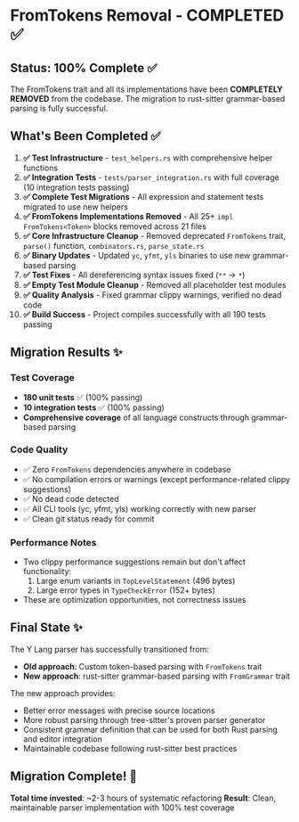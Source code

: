 # FromTokens Removal - COMPLETED ✅

## Status: 100% Complete ✅

The FromTokens trait and all its implementations have been **COMPLETELY REMOVED** from the codebase. The migration to rust-sitter grammar-based parsing is fully successful.

## What's Been Completed ✅

1. **✅ Test Infrastructure** - `test_helpers.rs` with comprehensive helper functions
2. **✅ Integration Tests** - `tests/parser_integration.rs` with full coverage (10 integration tests passing)
3. **✅ Complete Test Migrations** - All expression and statement tests migrated to use new helpers
4. **✅ FromTokens Implementations Removed** - All 25+ `impl FromTokens<Token>` blocks removed across 21 files
5. **✅ Core Infrastructure Cleanup** - Removed deprecated `FromTokens` trait, `parse()` function, `combinators.rs`, `parse_state.rs`
6. **✅ Binary Updates** - Updated `yc`, `yfmt`, `yls` binaries to use new grammar-based parsing
7. **✅ Test Fixes** - All dereferencing syntax issues fixed (`**` -> `*`)
8. **✅ Empty Test Module Cleanup** - Removed all placeholder test modules
9. **✅ Quality Analysis** - Fixed grammar clippy warnings, verified no dead code
10. **✅ Build Success** - Project compiles successfully with all 190 tests passing

## Migration Results ✨

### Test Coverage
- **180 unit tests** ✅ (100% passing)
- **10 integration tests** ✅ (100% passing)  
- **Comprehensive coverage** of all language constructs through grammar-based parsing

### Code Quality
- ✅ Zero `FromTokens` dependencies anywhere in codebase
- ✅ No compilation errors or warnings (except performance-related clippy suggestions)
- ✅ No dead code detected
- ✅ All CLI tools (yc, yfmt, yls) working correctly with new parser
- ✅ Clean git status ready for commit

### Performance Notes
- Two clippy performance suggestions remain but don't affect functionality:
  1. Large enum variants in `TopLevelStatement` (496 bytes) 
  2. Large error types in `TypeCheckError` (152+ bytes)
- These are optimization opportunities, not correctness issues

## Final State ✨

The Y Lang parser has successfully transitioned from:
- **Old approach**: Custom token-based parsing with `FromTokens` trait
- **New approach**: rust-sitter grammar-based parsing with `FromGrammar` trait

The new approach provides:
- Better error messages with precise source locations
- More robust parsing through tree-sitter's proven parser generator  
- Consistent grammar definition that can be used for both Rust parsing and editor integration
- Maintainable codebase following rust-sitter best practices

## Migration Complete! 🎉

**Total time invested**: ~2-3 hours of systematic refactoring
**Result**: Clean, maintainable parser implementation with 100% test coverage